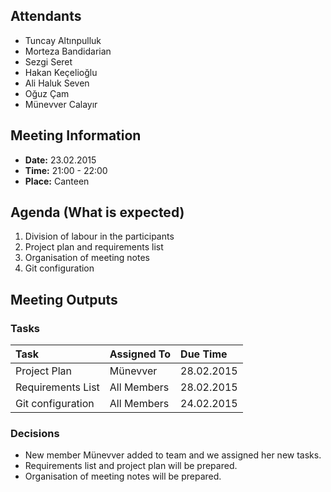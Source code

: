 ## Attendants ##
  * Tuncay Altınpulluk
  * Morteza Bandidarian
  * Sezgi Seret
  * Hakan Keçelioğlu
  * Ali Haluk Seven
  * Oğuz Çam
  * Münevver Calayır

## Meeting Information ##
  * **Date:** 23.02.2015
  * **Time:** 21:00 - 22:00
  * **Place:** Canteen


## Agenda (What is expected) ##
  1. Division of labour in the participants
  1. Project plan and requirements list
  1. Organisation of meeting notes
  1. Git configuration

## Meeting Outputs ##
### Tasks ###
| **Task** | **Assigned To** | **Due Time** |
|:---------|:----------------|:-------------|
| Project Plan | Münevver       | 28.02.2015   |
| Requirements List | All Members     | 28.02.2015   |
| Git configuration | All Members     | 24.02.2015   |


### Decisions ###
  * New member Münevver added to team and we assigned her new tasks.
  * Requirements list and project plan will be prepared.
  * Organisation of meeting notes will be prepared.